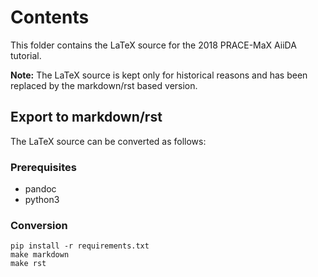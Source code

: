 # Contents

This folder contains the LaTeX source for the 2018 PRACE-MaX AiiDA tutorial.

**Note:** The LaTeX source is kept only for historical reasons
and has been replaced by the markdown/rst based version.

## Export to markdown/rst

The LaTeX source can be converted as follows:

### Prerequisites

 * pandoc
 * python3

### Conversion

```
pip install -r requirements.txt
make markdown
make rst
```
